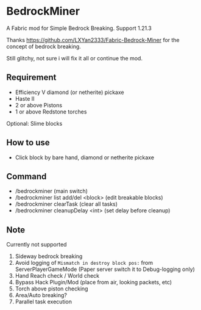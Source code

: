 # BedrockMiner
A Fabric mod for Simple Bedrock Breaking. Support 1.21.3

Thanks https://github.com/LXYan2333/Fabric-Bedrock-Miner for the concept of bedrock breaking.

Still glitchy, not sure i will fix it all or continue the mod.

## Requirement
- Efficiency V diamond (or netherite) pickaxe
- Haste II
- 2 or above Pistons
- 1 or above Redstone torches

Optional: Slime blocks

## How to use
- Click block by bare hand, diamond or netherite pickaxe

## Command
- /bedrockminer (main switch)
- /bedrockminer list add/del \<block\> (edit breakable blocks)
- /bedrockminer clearTask (clear all tasks)
- /bedrockminer cleanupDelay \<int\> (set delay before cleanup)


## Note
Currently not supported
1. Sideway bedrock breaking
2. Avoid logging of `Mismatch in destroy block pos:` from ServerPlayerGameMode (Paper server switch it to Debug-logging only)
3. Hand Reach check / World check
4. Bypass Hack Plugin/Mod (place from air, looking packets, etc)
5. Torch above piston checking
6. Area/Auto breaking?
7. Parallel task execution
